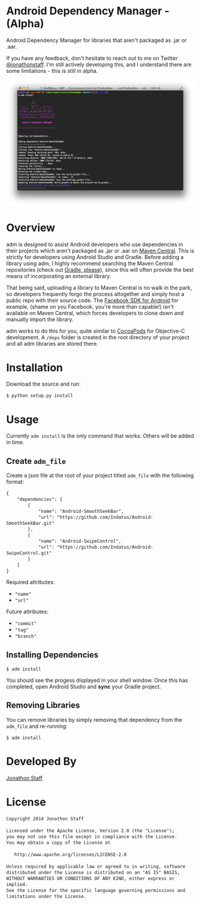 Android Dependency Manager - (Alpha)
====================================

Android Dependency Manager for libraries that aren't packaged as .jar or .aar.

If you have any feedback, don't hesitate to reach out to me on Twitter [@jonathonstaff](https://twitter.com/jonathonstaff).  I'm still actively developing this, and I understand there are some limitations - this is still in alpha.

![adm running in Terminal](adm_screenshot.png)


Overview
========

adm is designed to assist Android developers who use dependencies in their projects which aren't packaged as .jar or .aar on [Maven Central](http://search.maven.org/).  This is strictly for developers using Android Studio and Gradle.  Before adding a library using adm, I highly recommend searching the Maven Central repositories (check out [Gradle, please](http://gradleplease.appspot.com/)), since this will often provide the best means of incorporating an external library.

That being said, uploading a library to Maven Central is no walk in the park, so developers frequently forgo the process altogether and simply host a public repo with their source code.  The [Facebook SDK for Android](https://github.com/facebook/facebook-android-sdk) for example, (shame on you Facebook, you're more than capable!) isn't available on Maven Central, which forces developers to clone down and manually import the library.

adm works to do this for you, quite similar to [CocoaPods](http://cocoapods.org/) for Objective-C development.  A `/deps` folder is created in the root directory of your project and all adm libraries are stored there.


Installation
============

Download the source and run:

````
$ python setup.py install
````


Usage
=====

Currently `adm install` is the only command that works.  Others will be added in time.


Create `adm_file`
-----------------

Create a json file at the root of your project titled `adm_file` with the following format:

````
{
	"dependencies": [
		{
			"name": "Android-SmoothSeekBar",
			"url": "https://github.com/Indatus/Android-SmoothSeekBar.git"
		},
		{
			"name": "Android-SwipeControl",
			"url": "https://github.com/Indatus/Android-SwipeControl.git"
		}
	]
}
````

Required attributes:

- `"name"`
- `"url"`

Future attributes:

- `"commit"`
- `"tag"`
- `"branch"`


Installing Dependencies
-----------------------

````
$ adm install
````

You should see the progess displayed in your shell window.  Once this has completed, open Android Studio and **sync** your Gradle project.


Removing Libraries
------------------

You can remove libraries by simply removing that dependency from the `adm_file` and re-running:

````
$ adm install
````


Developed By
============

[Jonathon Staff](http://jonathonstaff.com)


License
=======

    Copyright 2014 Jonathon Staff

    Licensed under the Apache License, Version 2.0 (the "License");
    you may not use this file except in compliance with the License.
    You may obtain a copy of the License at

       http://www.apache.org/licenses/LICENSE-2.0

    Unless required by applicable law or agreed to in writing, software
    distributed under the License is distributed on an "AS IS" BASIS,
    WITHOUT WARRANTIES OR CONDITIONS OF ANY KIND, either express or implied.
    See the License for the specific language governing permissions and
    limitations under the License.